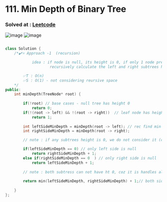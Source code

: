 # 111. Min Depth of Binary Tree

### Solved at : [Leetcode](https://leetcode.com/problems/minimum-depth-of-binary-tree/)

![image](https://github.com/yashasviyadav1/DSA-Questions/assets/124666305/f1c43f65-66d3-4fdc-8d31-b8e457bf0ecb)
![image](https://github.com/yashasviyadav1/DSA-Questions/assets/124666305/bd67da0d-42d6-4262-81f8-b71ffa12d5d4)

```cpp

class Solution {
    /*✔️⭐ Approach -1  (recursion)

            idea : if node is null, its height is 0, if only 1 node present in the tree then height is 1,
                    recursively calculate the left and right subtrees heights, if any 1 part has height 0(null tree) then do not consider it, else find minimum, add 1 then return 

        ✅T : O(n)
        ✅S : O(1) - not considering reursive space
    */
public:
    int minDepth(TreeNode* root) {
        
        if(!root) // base cases - null tree has height 0
            return 0;
        if(!(root -> left) && !(root -> right))  // leaf node has height 1
            return 1;
        
        int leftSideMinDepth = minDepth(root -> left); // rec find min height of left and right subtrees 
        int rightSideMinDepth = minDepth(root -> right);

        // note : if any subtrees height is 0, we do not consider it (coz its null tree) (eg.2)

        if(leftSideMinDepth == 0) // only left side is null
            return rightSideMinDepth + 1;
        else if(rightSideMinDepth == 0  ) // only right side is null
            return leftSideMinDepth + 1;
        
        // note : both subtress can not have ht 0, coz it is handles already in base case
        
        return min(leftSideMinDepth, rightSideMinDepth) + 1;// both sides non null
        
    }   
};

```
